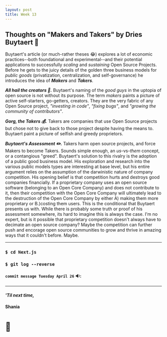 ```yaml
---
layout: post
title: Week 13
---
```


## Thoughts on "Makers and Takers" by Dries Buytaert :thinking:

Buytaert's article (or much-rather theses :joy:) explores a lot of economic practices--both foundational and experimental--and their potential applications to successfully _scaling_ and _sustaining_ Open Source Projects. Before he gets to the juicy details of the golden three business models for _public goods_ (privatization, centralization, and self-governance) he introduces the idea of **_Makers_** and **_Takers_**.

**_All hail the creators :art:._** Buytaert's naming of the _good guys_ in the uptopia of open source is not without its purpose. The term _makers_ paints a picture of active self-starters, go-getters, creators. They are the very fabric of any Open Source project, _"investing in code"_, _"fixing bugs"_, and _"growing the community of contributors"_.

**_Gorg, the Takers :moneybag:._** Takers are companies that use Open Source projects but chose not to give back to those project despite having the means to. Buytaert paint a picture of selfish and greedy proprietors.

**_Buytaert's Assessment :pencil2:._** Takers harm open source projects, and force Makers to become Takers. Sounds simple enough, an _us_-vs-_them_ concept, or a contangious "greed". Buytaert's solution to this rivalry is the adoption of a public good business model. His exploration and research into the various public models types are interesting at base level, but his entire argument relies on the assumption of the darwinistic nature of company competition. His opening belief is that competition hurts and destroys good companies financially. If a proprietary company uses an open source software (belonging to an Open Core Company) and does not contribute to it, then their competition with the Open Core Company will ultimately lead to the destruction of the Open Core Company by either A) making them more proprietary or B.)costing them users. This is the conditional that Buytaert presents us with. While there is probably some truth or proof of his assessment somewhere, its hard to imagine this is always the case. I'm no expert, but is it possible that proprietary competition doesn't always have to decimate an open source company? Maybe the competition can further push and encorage open source communities to grow and thrive in amazing ways that it couldn't before. Maybe.

---

### `$ cd Next.js`

### `$ git log --reverse`

#### `commit message Tuesday April 26` :sound::

---

#### _'Til next time,_

#### Shania

# :mushroom:
